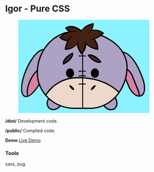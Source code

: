 # Igor - Pure CSS

<p align="center" class="bg">
   <a href="https://madelynarana.github.io/codepen/006_igor/public/" target="_blank"><img src="https://raw.githubusercontent.com/madelynarana/assets/master/codepen/igor.png" /></a>
</p>

<b>/dist/</b> Development code.

<b>/public/</b> Compiled code.

<b>Demo</b> <a href="https://madelynarana.github.io/codepen/006_igor/public/" target="_blank">Live Demo</a>

### Tools

sass, pug.


